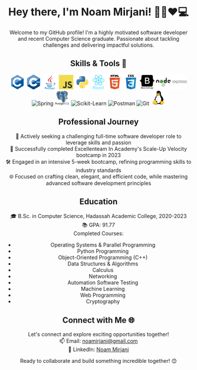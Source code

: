 <h1 align="center">Hey there, I'm Noam Mirjani! 💁🏽❤💻</h1>

<p align="center">Welcome to my GitHub profile! I'm a highly motivated software developer and recent Computer Science graduate. Passionate about tackling challenges and delivering impactful solutions.</p>

<h2 align="center">Skills & Tools 🚀</h2>
<p align="center">
  <img src="https://raw.githubusercontent.com/devicons/devicon/master/icons/c/c-original.svg" alt="C" width="40" height="40"/>
  <img src="https://raw.githubusercontent.com/devicons/devicon/master/icons/cplusplus/cplusplus-original.svg" alt="C++" width="40" height="40"/>
  <img src="https://raw.githubusercontent.com/devicons/devicon/master/icons/java/java-original.svg" alt="Java" width="40" height="40"/>
  <img src="https://raw.githubusercontent.com/devicons/devicon/master/icons/javascript/javascript-original.svg" alt="JavaScript" width="40" height="40"/>
  <img src="https://raw.githubusercontent.com/devicons/devicon/master/icons/python/python-original.svg" alt="Python" width="40" height="40"/>
  <img src="https://raw.githubusercontent.com/devicons/devicon/master/icons/react/react-original-wordmark.svg" alt="React" width="40" height="40"/>
  <img src="https://raw.githubusercontent.com/devicons/devicon/master/icons/html5/html5-original-wordmark.svg" alt="HTML5" width="40" height="40"/>
  <img src="https://raw.githubusercontent.com/devicons/devicon/master/icons/css3/css3-original-wordmark.svg" alt="CSS3" width="40" height="40"/>
  <img src="https://raw.githubusercontent.com/devicons/devicon/master/icons/bootstrap/bootstrap-plain-wordmark.svg" alt="Bootstrap" width="40" height="40"/>
  <img src="https://raw.githubusercontent.com/devicons/devicon/master/icons/nodejs/nodejs-original-wordmark.svg" alt="Node.js" width="40" height="40"/>
  <img src="https://raw.githubusercontent.com/devicons/devicon/master/icons/express/express-original-wordmark.svg" alt="Express.js" width="40" height="40"/>
  <img src="https://www.vectorlogo.zone/logos/springio/springio-icon.svg" alt="Spring" width="40" height="40"/>
  <img src="https://raw.githubusercontent.com/devicons/devicon/master/icons/postgresql/postgresql-original-wordmark.svg" alt="PostgreSQL" width="40" height="40"/>
  <img src="https://upload.wikimedia.org/wikipedia/commons/0/05/Scikit_learn_logo_small.svg" alt="Scikit-Learn" width="40" height="40"/>
  <img src="https://www.vectorlogo.zone/logos/getpostman/getpostman-icon.svg" alt="Postman" width="40" height="40"/>
  <img src="https://www.vectorlogo.zone/logos/git-scm/git-scm-icon.svg" alt="Git" width="40" height="40"/>
  <img src="https://raw.githubusercontent.com/devicons/devicon/master/icons/linux/linux-original.svg" alt="Linux" width="40" height="40"/>
</p>

<h2 align="center">Professional Journey</h2>
<p align="center">
  🚀 Actively seeking a challenging full-time software developer role to leverage skills and passion <br/>
  🌟 Successfully completed Excellenteam In Academy's Scale-Up Velocity bootcamp in 2023 <br/>
  🛠️ Engaged in an intensive 5-week bootcamp, refining programming skills to industry standards <br/>
  🌐 Focused on crafting clean, elegant, and efficient code, while mastering advanced software development principles
</p>

<h2 align="center">Education</h2>
<p align="center">
  🎓 B.Sc. in Computer Science, Hadassah Academic College, 2020-2023 <br/>
  📚 GPA: 91.77 <br/>
  Completed Courses:
  <ul align="center">
     <li>Operating Systems & Parallel Programming</li>
    <li>Python Programming</li>
    <li>Object-Oriented Programming (C++)</li>
    <li>Data Structures & Algorithms</li>
    <li>Calculus</li>
    <li>Networking</li>
    <li>Automation Software Testing</li>
    <li>Machine Learning</li>
    <li>Web Programming</li>
    <li>Cryptography</li>
  </ul>
</p>

<h2 align="center">Connect with Me 🌐</h2>
<p align="center">
  Let's connect and explore exciting opportunities together! <br/>
  📫 Email: <a href="mailto:noamirjani@gmail.com">noamirjani@gmail.com</a> <br/>
  🔗 LinkedIn: <a href="https://www.linkedin.com/in/noam-mirjani-791068244/">Noam Mirjani</a>
</p>

<p align="center">Ready to collaborate and build something incredible together! 😊</p>
